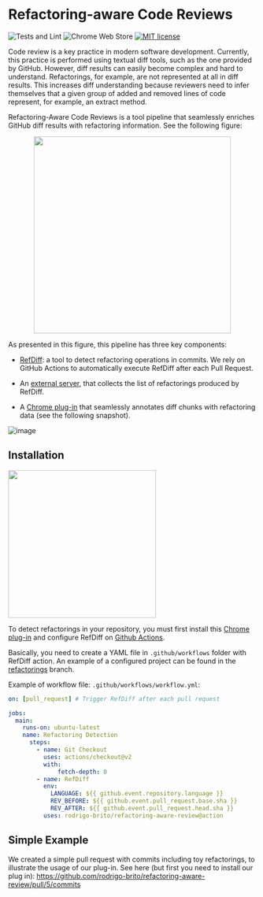 # Refactoring-aware Code Reviews

![Tests and Lint](https://github.com/rodrigo-brito/refactoring-aware-review/workflows/Tests%20and%20Lint/badge.svg)
![Chrome Web Store](https://img.shields.io/chrome-web-store/v/bclbegekihgpelanbbleaceefgmekjdd)
[![MIT license](https://img.shields.io/badge/License-MIT-blue.svg)](https://lbesson.mit-license.org/)

Code review is a key practice in modern software development. Currently, this practice is performed using textual diff tools, such as the one provided by GitHub. However, diff results can easily become complex and hard to understand. Refactorings, for example, are not represented at all in diff results. This increases diff understanding because reviewers need to infer themselves that a given group of added and removed lines of code represent, for example, an extract method.

Refactoring-Aware Code Reviews is a tool pipeline that seamlessly enriches GitHub diff results with refactoring information. See the following figure:

<p align="center">
    <img src="https://user-images.githubusercontent.com/7620947/76000414-706c7f80-5ee2-11ea-8f21-06bfb2646b36.png" width= "400px" />
</p>

As presented in this figure, this pipeline has three key components:

-   [RefDiff](https://github.com/aserg-ufmg/RefDiff): a tool to detect refactoring operations in commits. We rely on GitHub Actions to automatically execute RefDiff after each Pull Request.

-   An [external server](https://github.com/rodrigo-brito/refactoring-aware-review/tree/server), that collects the list of refactorings produced by RefDiff.

-   A [Chrome plug-in](https://chrome.google.com/webstore/detail/refactoring-aware-review/bclbegekihgpelanbbleaceefgmekjdd) that seamlessly annotates diff chunks with refactoring data (see the following snapshot).

![image](https://user-images.githubusercontent.com/7620947/74206000-61ced780-4c58-11ea-8478-46e02bd059e9.png)

## Installation

<a href="https://chrome.google.com/webstore/detail/refactoring-aware-diff/bclbegekihgpelanbbleaceefgmekjdd">
    <img width="300px" src="https://user-images.githubusercontent.com/7620947/75341916-26e1bc00-5874-11ea-9526-463ddf1e7f82.png" />
</a>

To detect refactorings in your repository, you must first install this [Chrome plug-in](https://chrome.google.com/webstore/detail/refactoring-aware-review/bclbegekihgpelanbbleaceefgmekjdd) and configure RefDiff on [Github Actions](https://help.github.com/en/actions/configuring-and-managing-workflows/configuring-a-workflow).

Basically, you need to create a YAML file in `.github/workflows` folder with RefDiff action. An example of a configured project can be found in the [refactorings](https://github.com/rodrigo-brito/refactoring-aware-review/tree/refactorings) branch.

Example of workflow file: `.github/workflows/workflow.yml`:

```yaml
on: [pull_request] # Trigger RefDiff after each pull request

jobs:
  main:
    runs-on: ubuntu-latest
    name: Refactoring Detection
      steps:
        - name: Git Checkout
          uses: actions/checkout@v2
          with:
              fetch-depth: 0
        - name: RefDiff
          env:
            LANGUAGE: ${{ github.event.repository.language }}
            REV_BEFORE: ${{ github.event.pull_request.base.sha }}
            REV_AFTER: ${{ github.event.pull_request.head.sha }}
          uses: rodrigo-brito/refactoring-aware-review@action
```

## Simple Example

We created a simple pull request with commits including toy refactorings, to illustrate the usage of our plug-in. See here (but first you need to install our plug in): https://github.com/rodrigo-brito/refactoring-aware-review/pull/5/commits


